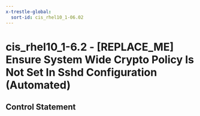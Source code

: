 ```yaml
---
x-trestle-global:
  sort-id: cis_rhel10_1-06.02
---
```


# cis_rhel10_1-6.2 - \[REPLACE_ME\] Ensure System Wide Crypto Policy Is Not Set In Sshd Configuration (Automated)

## Control Statement
